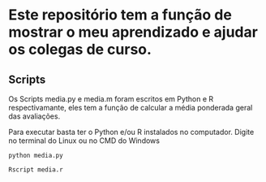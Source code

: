 # Este repositório tem a função de mostrar o meu aprendizado  e ajudar os colegas de curso.

## Scripts

Os Scripts media.py e media.m foram escritos em Python e R respectivamante, eles tem a função de calcular a média ponderada geral das avaliações.

Para executar basta ter o Python e/ou R instalados no computador.
Digite no terminal do Linux ou no CMD do Windows

```
python media.py
```

```
Rscript media.r
```
